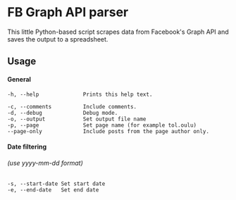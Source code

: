 FB Graph API parser
======

This little Python-based script scrapes data from Facebook's Graph API and saves the output to a spreadsheet.

## Usage

#### General
```
-h, --help              Prints this help text.

-c, --comments          Include comments.
-d, --debug             Debug mode.
-o, --output            Set output file name
-p, --page              Set page name (for example tol.oulu)         
--page-only             Include posts from the page author only.
```
#### Date filtering 
###### (use yyyy-mm-dd format)
```
-s, --start-date Set start date
-e, --end-date   Set end date
```
